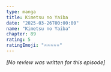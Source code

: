 ```yaml
---
type: manga
title: Kimetsu no Yaiba
date: "2025-03-26T00:00:00"
name: "Kimetsu no Yaiba"
chapter: 89
rating: 5
ratingEmoji: "⭐️⭐️⭐️⭐️⭐️"
---
```


_[No review was written for this episode]_